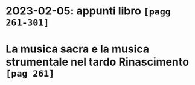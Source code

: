 # 2023-02-05: appunti libro `[pagg 261-301]`

# La musica sacra e la musica strumentale nel tardo Rinascimento `[pag 261]`

